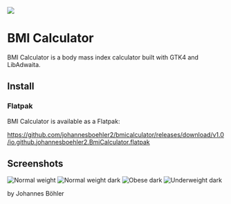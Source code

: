 
![](data/icons/hicolor/scalable/apps/io.github.johannesboehler2.BmiCalculator.svg)

# BMI Calculator

BMI Calculator is a body mass index calculator built with GTK4 and LibAdwaita.

## Install
### Flatpak
BMI Calculator is available as a Flatpak:

<a href="
https://github.com/johannesboehler2/bmicalculator/releases/download/v1.0/io.github.johannesboehler2.BmiCalculator.flatpak">
https://github.com/johannesboehler2/bmicalculator/releases/download/v1.0/io.github.johannesboehler2.BmiCalculator.flatpak</a>


## Screenshots

![Normal weight](data/screenshots/screenshot-light-normal-weight.png)
![Normal weight dark](data/screenshots/screenshot-dark-normal-weight.png)
![Obese dark](data/screenshots/screenshot-dark-obese.png)
![Underweight dark](data/screenshots/screenshot-dark-underweight.png)




by Johannes Böhler
